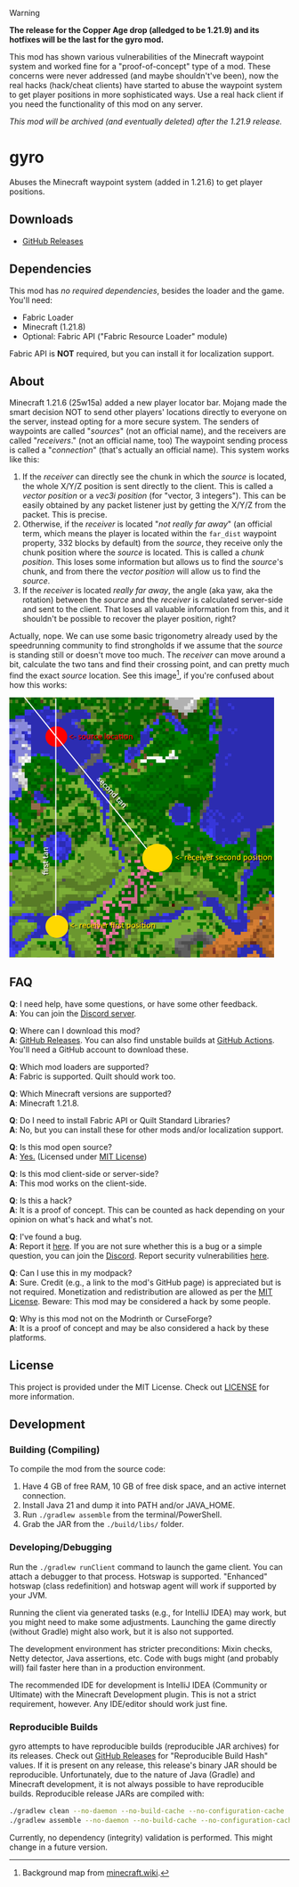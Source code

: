 > [!WARNING]
> **The release for the Copper Age drop (alledged to be 1.21.9)
> and its hotfixes will be the last for the gyro mod.**
>
> This mod has shown various vulnerabilities of the Minecraft waypoint system
> and worked fine for a "proof-of-concept" type of a mod. These concerns were
> never addressed (and maybe shouldn't've been), now the real hacks (hack/cheat
> clients) have started to abuse the waypoint system to get player positions in
> more sophisticated ways. Use a real hack client if you need the functionality
> of this mod on any server.
>
> *This mod will be archived (and eventually deleted) after the 1.21.9 release.*

# gyro

Abuses the Minecraft waypoint system (added in 1.21.6) to get player positions.

## Downloads

- [GitHub Releases](https://github.com/VidTu/gyro/releases)

## Dependencies

This mod has _no required dependencies_, besides the loader and the game.
You'll need:

- Fabric Loader
- Minecraft (1.21.8)
- Optional: Fabric API ("Fabric Resource Loader" module)

Fabric API is **NOT** required, but you can install it for localization support.

## About

Minecraft 1.21.6 (25w15a) added a new player locator bar. Mojang made the smart
decision NOT to send other players' locations directly to everyone on
the server, instead opting for a more secure system. The senders of waypoints
are called "*sources*" (not an official name), and the receivers are called
"*receivers*." (not an official name, too) The waypoint sending process is
called a "*connection*" (that's actually an official name).
This system works like this:

1. If the *receiver* can directly see the chunk in which the *source* is
   located, the whole X/Y/Z position is sent directly to the client. This is
   called a *vector position* or a *vec3i position* (for "vector, 3 integers").
   This can be easily obtained by any packet listener just by getting the
   X/Y/Z from the packet. This is precise.
2. Otherwise, if the *receiver* is located "*not really far away*" (an official
   term, which means the player is located within the `far_dist` waypoint
   property, 332 blocks by default) from the *source*, they receive only the
   chunk position where the *source* is located. This is called a
   *chunk position*. This loses some information but allows us to find the
   *source*'s chunk, and from there the *vector position* will allow us to
   find the *source*.
3. If the *receiver* is located *really far away*, the angle (aka yaw, aka the
   rotation) between the *source* and the *receiver* is calculated server-side
   and sent to the client. That loses all valuable information from this, and
   it shouldn't be possible to recover the player position, right?

Actually, nope. We can use some basic trigonometry already used by the
speedrunning community to find strongholds if we assume that the *source* is
standing still or doesn't move too much. The *receiver* can move around a bit,
calculate the two tans and find their crossing point, and can pretty much find
the exact *source* location. See this image[^1], if you're
confused about how this works:

![an image of two tans crossing](taninfo.png)

## FAQ

**Q**: I need help, have some questions, or have some other feedback.  
**A**: You can join the [Discord server](https://discord.gg/Q6saSVSuYQ).

**Q**: Where can I download this mod?  
**A**: [GitHub Releases](https://github.com/VidTu/gyro/releases).
You can also find unstable builds at
[GitHub Actions](https://github.com/VidTu/gyro/actions).
You'll need a GitHub account to download these.

**Q**: Which mod loaders are supported?  
**A**: Fabric is supported. Quilt should work too.

**Q**: Which Minecraft versions are supported?  
**A**: Minecraft 1.21.8.

**Q**: Do I need to install Fabric API or Quilt Standard Libraries?  
**A**: No, but you can install these for other mods and/or localization support.

**Q**: Is this mod open source?  
**A**: [Yes.](https://github.com/VidTu/gyro) (Licensed
under [MIT License](https://github.com/VidTu/gyro/blob/main/LICENSE))

**Q**: Is this mod client-side or server-side?  
**A**: This mod works on the client-side.

**Q**: Is this a hack?  
**A**: It is a proof of concept. This can be counted as hack
depending on your opinion on what's hack and what's not.

**Q**: I've found a bug.  
**A**: Report it [here](https://github.com/VidTu/gyro/issues). If you are not
sure whether this is a bug or a simple question, you can join the
[Discord](https://discord.gg/Q6saSVSuYQ). Report security vulnerabilities
[here](https://github.com/VidTu/gyro/security).

**Q**: Can I use this in my modpack?  
**A**: Sure. Credit (e.g., a link to the mod's GitHub page) is appreciated but
is not required. Monetization and redistribution are allowed as per the
[MIT License](https://github.com/VidTu/gyro/blob/main/LICENSE).
Beware: This mod may be considered a hack by some people.

**Q**: Why is this mod not on the Modrinth or CurseForge?  
**A**: It is a proof of concept and may be
also considered a hack by these platforms.

## License

This project is provided under the MIT License.
Check out [LICENSE](https://github.com/VidTu/gyro/blob/main/LICENSE)
for more information.

## Development

### Building (Compiling)

To compile the mod from the source code:

1. Have 4 GB of free RAM, 10 GB of free disk space,
   and an active internet connection.
2. Install Java 21 and dump it into PATH and/or JAVA_HOME.
3. Run `./gradlew assemble` from the terminal/PowerShell.
4. Grab the JAR from the `./build/libs/` folder.

### Developing/Debugging

Run the `./gradlew runClient` command to launch the game client. You can attach
a debugger to that process. Hotswap is supported. "Enhanced" hotswap
(class redefinition) and hotswap agent will work if supported by your JVM.

Running the client via generated tasks (e.g., for IntelliJ IDEA) may work, but
you might need to make some adjustments. Launching the game directly
(without Gradle) might also work, but it is also not supported.

The development environment has stricter preconditions: Mixin checks,
Netty detector, Java assertions, etc. Code with bugs might (and probably will)
fail faster here than in a production environment.

The recommended IDE for development is IntelliJ IDEA (Community or Ultimate)
with the Minecraft Development plugin. This is not a strict requirement,
however. Any IDE/editor should work just fine.

### Reproducible Builds

gyro attempts to have reproducible builds (reproducible JAR archives) for its
releases. Check out [GitHub Releases](https://github.com/VidTu/gyro/releases)
for "Reproducible Build Hash" values. If it is present on any release, this
release's binary JAR should be reproducible. Unfortunately, due to the nature of
Java (Gradle) and Minecraft development, it is not always possible to have
reproducible builds. Reproducible release JARs are compiled with:

```bash
./gradlew clean --no-daemon --no-build-cache --no-configuration-cache
./gradlew assemble --no-daemon --no-build-cache --no-configuration-cache
```

Currently, no dependency (integrity) validation is performed.
This might change in a future version.

[^1]: Background map from [minecraft.wiki](https://minecraft.wiki/index.php?curid=122350).
